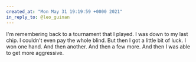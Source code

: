 ```yaml
---
created_at: "Mon May 31 19:19:59 +0000 2021"
in_reply_to: @leo_guinan
---
```


I'm remembering back to a tournament that I played. I was down to my last chip. I couldn't even pay the whole blind. But then I got a little bit of luck. I won one hand. And then another. And then a few more. And then I was able to get more aggressive.